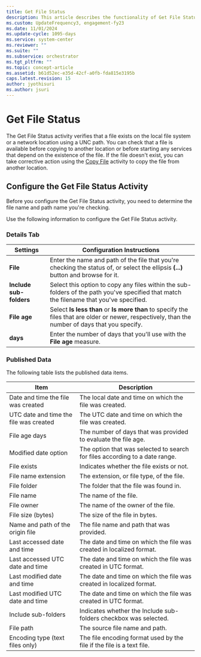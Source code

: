 ```yaml
---
title: Get File Status
description: This article describes the functionality of Get File Status activity.
ms.custom: UpdateFrequency3, engagement-fy23
ms.date: 11/01/2024
ms.update-cycle: 1095-days
ms.service: system-center
ms.reviewer: ""
ms.suite: ""
ms.subservice: orchestrator
ms.tgt_pltfrm: ""
ms.topic: concept-article
ms.assetid: b61d52ec-e35d-42cf-a0fb-fda815e3195b
caps.latest.revision: 15
author: jyothisuri
ms.author: jsuri
---
```

# Get File Status

The Get File Status activity verifies that a file exists on the local file system or a network location using a UNC path. You can check that a file is available before copying to another location or before starting any services that depend on the existence of the file. If the file doesn't exist, you can take corrective action using the [Copy File](copy-file.md) activity to copy the file from another location.  

## Configure the Get File Status Activity

 Before you configure the Get File Status activity, you need to determine the file name and path name you're checking.  

 Use the following information to configure the Get File Status activity.  

### Details Tab  

|Settings|Configuration Instructions|  
|--------------|--------------------------------|  
|**File**|Enter the name and path of the file that you're checking the status of, or select the ellipsis **(...)** button and browse for it.|  
|**Include sub-folders**|Select this option to copy any files within the sub-folders of the path you've specified that match the filename that you've specified.|  
|**File age**|Select **Is less than** or **Is more than** to specify the files that are older or newer, respectively, than the number of days that you specify.|  
|**days**|Enter the number of days that you'll use with the **File age** measure.|  

### Published Data

 The following table lists the published data items.  

|Item|Description|  
|----------|-----------------|  
|Date and time the file was created|The local date and time on which the file was created.|  
|UTC date and time the file was created|The UTC date and time on which the file was created.|  
|File age days|The number of days that was provided to evaluate the file age.|  
|Modified date option|The option that was selected to search for files according to a date range.|  
|File exists|Indicates whether the file exists or not.|  
|File name extension|The extension, or file type, of the file.|  
|File folder|The folder that the file was found in.|  
|File name|The name of the file.|  
|File owner|The name of the owner of the file.|  
|File size (bytes)|The size of the file in bytes.|  
|Name and path of the origin file|The file name and path that was provided.|  
|Last accessed date and time|The date and time on which the file was created in localized format.|  
|Last accessed UTC date and time|The date and time on which the file was created in UTC format.|  
|Last modified date and time|The date and time on which the file was created in localized format.|  
|Last modified UTC date and time|The date and time on which the file was created in UTC format.|  
|Include sub-folders|Indicates whether the Include sub-folders checkbox was selected.|  
|File path|The source file name and path.|  
|Encoding type (text files only)|The file encoding format used by the file if the file is a text file.|
